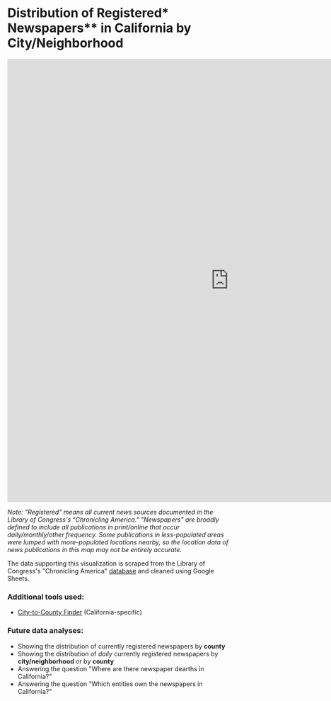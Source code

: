 # Distribution of Registered* Newspapers** in California by City/Neighborhood

<iframe seamless frameborder="0" src="https://public.tableau.com/views/Distribution_News_CA_City/final_1?:language=en&:display_count=y&publish=yes&:origin=viz_share_link?:embed=yes&:display_count=yes&:showVizHome=no" width = '1000' height = '1000'></iframe> 



_Note: "Registered" means all current news sources documented in the Library of Congress's "Chronicling America." "Newspapers" are broadly defined to include all publications in print/online that occur daily/monthly/other frequency. Some publications in less-populated areas were lumped with more-populated locations nearby, so the location data of news publications in this map may  not be entirely accurate._ 

The data supporting this visualization is scraped from the Library of Congress's "Chronicling America" [database](https://chroniclingamerica.loc.gov/search/titles/results/?state=California&county=&city=&year1=1690&year2=2020&terms=&frequency=&language=&ethnicity=&labor=&material_type=&lccn=&rows=9996) and cleaned using Google Sheets.

### Additional tools used:

* [City-to-County Finder](http://statsamerica.org/CityCountyFinder/Default.aspx) (California-specific)

### Future data analyses:

* Showing the distribution of currently registered newspapers by **county**
* Showing the distribution of _daily_ currently registered newspapers by **city/neighborhood** or by **county**
* Answering the question "Where are there newspaper dearths in California?"
* Answering the question "Which entities own the newspapers in California?"
